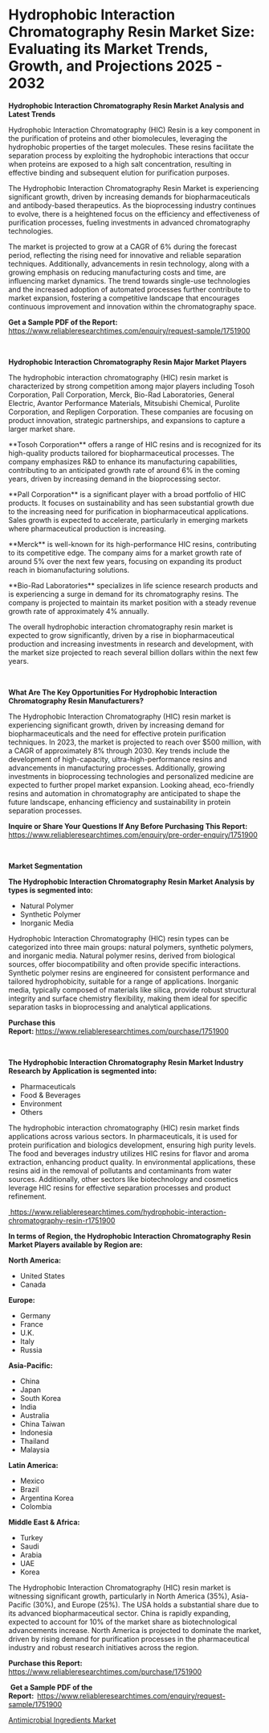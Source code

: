 <p><h1>Hydrophobic Interaction Chromatography Resin Market Size: Evaluating its Market Trends, Growth, and Projections 2025 - 2032</h1></p><p><strong>Hydrophobic Interaction Chromatography Resin Market Analysis and Latest Trends</strong></p>
<p><p>Hydrophobic Interaction Chromatography (HIC) Resin is a key component in the purification of proteins and other biomolecules, leveraging the hydrophobic properties of the target molecules. These resins facilitate the separation process by exploiting the hydrophobic interactions that occur when proteins are exposed to a high salt concentration, resulting in effective binding and subsequent elution for purification purposes. </p><p>The Hydrophobic Interaction Chromatography Resin Market is experiencing significant growth, driven by increasing demands for biopharmaceuticals and antibody-based therapeutics. As the bioprocessing industry continues to evolve, there is a heightened focus on the efficiency and effectiveness of purification processes, fueling investments in advanced chromatography technologies. </p><p>The market is projected to grow at a CAGR of 6% during the forecast period, reflecting the rising need for innovative and reliable separation techniques. Additionally, advancements in resin technology, along with a growing emphasis on reducing manufacturing costs and time, are influencing market dynamics. The trend towards single-use technologies and the increased adoption of automated processes further contribute to market expansion, fostering a competitive landscape that encourages continuous improvement and innovation within the chromatography space.</p></p>
<p><strong>Get a Sample PDF of the Report:&nbsp;</strong> <a href="https://www.reliableresearchtimes.com/enquiry/request-sample/1751900?utm_campaign=2007&utm_medium=2&utm_source=Github&utm_content=ia&utm_term=02042025&utm_id=hydrophobic-interaction-chromatography-resin">https://www.reliableresearchtimes.com/enquiry/request-sample/1751900</a></p>
<p>&nbsp;</p>
<p><strong>Hydrophobic Interaction Chromatography Resin Major Market Players</strong></p>
<p><p>The hydrophobic interaction chromatography (HIC) resin market is characterized by strong competition among major players including Tosoh Corporation, Pall Corporation, Merck, Bio-Rad Laboratories, General Electric, Avantor Performance Materials, Mitsubishi Chemical, Purolite Corporation, and Repligen Corporation. These companies are focusing on product innovation, strategic partnerships, and expansions to capture a larger market share.</p><p>**Tosoh Corporation** offers a range of HIC resins and is recognized for its high-quality products tailored for biopharmaceutical processes. The company emphasizes R&D to enhance its manufacturing capabilities, contributing to an anticipated growth rate of around 6% in the coming years, driven by increasing demand in the bioprocessing sector.</p><p>**Pall Corporation** is a significant player with a broad portfolio of HIC products. It focuses on sustainability and has seen substantial growth due to the increasing need for purification in biopharmaceutical applications. Sales growth is expected to accelerate, particularly in emerging markets where pharmaceutical production is increasing.</p><p>**Merck** is well-known for its high-performance HIC resins, contributing to its competitive edge. The company aims for a market growth rate of around 5% over the next few years, focusing on expanding its product reach in biomanufacturing solutions.</p><p>**Bio-Rad Laboratories** specializes in life science research products and is experiencing a surge in demand for its chromatography resins. The company is projected to maintain its market position with a steady revenue growth rate of approximately 4% annually.</p><p>The overall hydrophobic interaction chromatography resin market is expected to grow significantly, driven by a rise in biopharmaceutical production and increasing investments in research and development, with the market size projected to reach several billion dollars within the next few years.</p></p>
<p>&nbsp;</p>
<p><strong>What Are The Key Opportunities For Hydrophobic Interaction Chromatography Resin Manufacturers?</strong></p>
<p><p>The Hydrophobic Interaction Chromatography (HIC) resin market is experiencing significant growth, driven by increasing demand for biopharmaceuticals and the need for effective protein purification techniques. In 2023, the market is projected to reach over $500 million, with a CAGR of approximately 8% through 2030. Key trends include the development of high-capacity, ultra-high-performance resins and advancements in manufacturing processes. Additionally, growing investments in bioprocessing technologies and personalized medicine are expected to further propel market expansion. Looking ahead, eco-friendly resins and automation in chromatography are anticipated to shape the future landscape, enhancing efficiency and sustainability in protein separation processes.</p></p>
<p><strong>Inquire or Share Your Questions If Any Before Purchasing This Report:</strong> <a href="https://www.reliableresearchtimes.com/enquiry/pre-order-enquiry/1751900?utm_campaign=2007&utm_medium=2&utm_source=Github&utm_content=ia&utm_term=02042025&utm_id=hydrophobic-interaction-chromatography-resin">https://www.reliableresearchtimes.com/enquiry/pre-order-enquiry/1751900</a></p>
<p>&nbsp;</p>
<p><strong>Market Segmentation</strong></p>
<p><strong>The Hydrophobic Interaction Chromatography Resin Market Analysis by types is segmented into:</strong></p>
<p><ul><li>Natural Polymer</li><li>Synthetic Polymer</li><li>Inorganic Media</li></ul></p>
<p><p>Hydrophobic Interaction Chromatography (HIC) resin types can be categorized into three main groups: natural polymers, synthetic polymers, and inorganic media. Natural polymer resins, derived from biological sources, offer biocompatibility and often provide specific interactions. Synthetic polymer resins are engineered for consistent performance and tailored hydrophobicity, suitable for a range of applications. Inorganic media, typically composed of materials like silica, provide robust structural integrity and surface chemistry flexibility, making them ideal for specific separation tasks in bioprocessing and analytical applications.</p></p>
<p><strong>Purchase this Report:&nbsp;</strong><a href="https://www.reliableresearchtimes.com/purchase/1751900?utm_campaign=2007&utm_medium=2&utm_source=Github&utm_content=ia&utm_term=02042025&utm_id=hydrophobic-interaction-chromatography-resin">https://www.reliableresearchtimes.com/purchase/1751900</a></p>
<p>&nbsp;</p>
<p><strong>The Hydrophobic Interaction Chromatography Resin Market Industry Research by Application is segmented into:</strong></p>
<p><ul><li>Pharmaceuticals</li><li>Food & Beverages</li><li>Environment</li><li>Others</li></ul></p>
<p><p>The hydrophobic interaction chromatography (HIC) resin market finds applications across various sectors. In pharmaceuticals, it is used for protein purification and biologics development, ensuring high purity levels. The food and beverages industry utilizes HIC resins for flavor and aroma extraction, enhancing product quality. In environmental applications, these resins aid in the removal of pollutants and contaminants from water sources. Additionally, other sectors like biotechnology and cosmetics leverage HIC resins for effective separation processes and product refinement.</p></p>
<p><a href="https://www.reliableresearchtimes.com/hydrophobic-interaction-chromatography-resin-r1751900?utm_campaign=2007&utm_medium=2&utm_source=Github&utm_content=ia&utm_term=02042025&utm_id=hydrophobic-interaction-chromatography-resin">&nbsp;https://www.reliableresearchtimes.com/hydrophobic-interaction-chromatography-resin-r1751900</a></p>
<p><strong>In terms of Region, the Hydrophobic Interaction Chromatography Resin Market Players available by Region are:</strong></p>
<p>
    <p> <strong> North America: </strong>
        <ul>
            <li>United States</li>
            <li>Canada</li>
        </ul>
        </p> 
    <p> <strong> Europe: </strong>
        <ul>
            <li>Germany</li>
            <li>France</li>
            <li>U.K.</li>
            <li>Italy</li>
            <li>Russia</li>
        </ul>
        </p> 
    <p> <strong> Asia-Pacific: </strong>
        <ul>
            <li>China</li>
            <li>Japan</li>
            <li>South Korea</li>
            <li>India</li>
            <li>Australia</li>
            <li>China Taiwan</li>
            <li>Indonesia</li>
            <li>Thailand</li>
            <li>Malaysia</li>
        </ul>
        </p> 
    <p> <strong> Latin America: </strong>
        <ul>
            <li>Mexico</li>
            <li>Brazil</li>
            <li>Argentina Korea</li>
            <li>Colombia</li>
        </ul>
        </p> 
    <p> <strong> Middle East & Africa: </strong>
        <ul>
            <li>Turkey</li>
            <li>Saudi</li>
            <li>Arabia</li>
            <li>UAE</li>
            <li>Korea</li>
        </ul>
    </p>
    </p>
<p><p>The Hydrophobic Interaction Chromatography (HIC) resin market is witnessing significant growth, particularly in North America (35%), Asia-Pacific (30%), and Europe (25%). The USA holds a substantial share due to its advanced biopharmaceutical sector. China is rapidly expanding, expected to account for 10% of the market share as biotechnological advancements increase. North America is projected to dominate the market, driven by rising demand for purification processes in the pharmaceutical industry and robust research initiatives across the region.</p></p>
<p><strong>Purchase this Report: </strong><a href="https://www.reliableresearchtimes.com/purchase/1751900?utm_campaign=2007&utm_medium=2&utm_source=Github&utm_content=ia&utm_term=02042025&utm_id=hydrophobic-interaction-chromatography-resin">https://www.reliableresearchtimes.com/purchase/1751900</a></p>
<p>&nbsp;<strong>Get a Sample PDF of the Report:&nbsp;&nbsp;</strong><a href="https://www.reliableresearchtimes.com/enquiry/request-sample/1751900?utm_campaign=2007&utm_medium=2&utm_source=Github&utm_content=ia&utm_term=02042025&utm_id=hydrophobic-interaction-chromatography-resin">https://www.reliableresearchtimes.com/enquiry/request-sample/1751900</a></p>
<p><strong></strong></p>
<p><p><a href="https://github.com/angelajermaine/Market-Research-Report-List-6/blob/main/antimicrobial-ingredients-market.md?utm_campaign=2007&utm_medium=2&utm_source=Github&utm_content=ia&utm_term=02042025&utm_id=hydrophobic-interaction-chromatography-resin">Antimicrobial Ingredients Market</a></p></p>